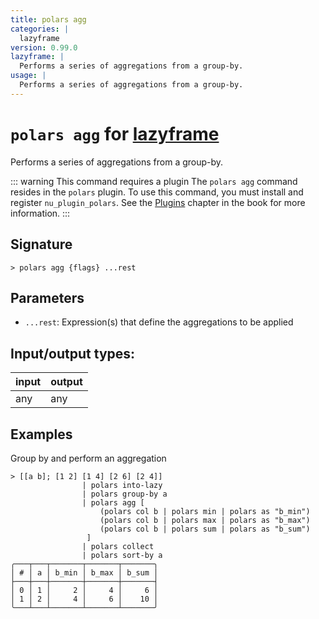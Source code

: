 ```yaml
---
title: polars agg
categories: |
  lazyframe
version: 0.99.0
lazyframe: |
  Performs a series of aggregations from a group-by.
usage: |
  Performs a series of aggregations from a group-by.
---
```

<!-- This file is automatically generated. Please edit the command in https://github.com/nushell/nushell instead. -->

# `polars agg` for [lazyframe](/commands/categories/lazyframe.md)

<div class='command-title'>Performs a series of aggregations from a group-by.</div>

::: warning This command requires a plugin
The `polars agg` command resides in the `polars` plugin.
To use this command, you must install and register `nu_plugin_polars`.
See the [Plugins](/book/plugins.html) chapter in the book for more information.
:::

## Signature

```> polars agg {flags} ...rest```

## Parameters

 -  `...rest`: Expression(s) that define the aggregations to be applied


## Input/output types:

| input | output |
| ----- | ------ |
| any   | any    |

## Examples

Group by and perform an aggregation
```nu
> [[a b]; [1 2] [1 4] [2 6] [2 4]]
                | polars into-lazy
                | polars group-by a
                | polars agg [
                    (polars col b | polars min | polars as "b_min")
                    (polars col b | polars max | polars as "b_max")
                    (polars col b | polars sum | polars as "b_sum")
                 ]
                | polars collect
                | polars sort-by a
╭───┬───┬───────┬───────┬───────╮
│ # │ a │ b_min │ b_max │ b_sum │
├───┼───┼───────┼───────┼───────┤
│ 0 │ 1 │     2 │     4 │     6 │
│ 1 │ 2 │     4 │     6 │    10 │
╰───┴───┴───────┴───────┴───────╯

```
